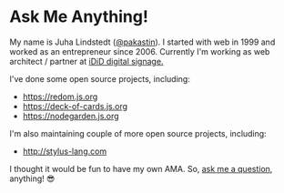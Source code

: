 # Ask Me Anything!
My name is Juha Lindstedt ([@pakastin](https://github.com/pakastin)). I started with web in 1999 and worked as an entrepreneur since 2006. Currently I'm working as web architect / partner at [iDiD digital signage.](https://www.idid.fi)

I've done some open source projects, including:
- https://redom.js.org
- https://deck-of-cards.js.org
- https://nodegarden.js.org

I'm also maintaining couple of more open source projects, including:
- http://stylus-lang.com

I thought it would be fun to have my own AMA. So, [ask me a question](https://github.com/pakastin/ama/issues/new), anything! 😎
